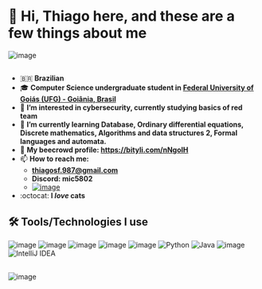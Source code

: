 # 👋 Hi, Thiago here, and these are a few things about me

![image](https://media.tenor.com/HLrXIleGBToAAAAi/transparent-cat.gif)
##

- 🇧🇷 **Brazilian**
- 🎓 **Computer Science undergraduate student in [Federal University of Goiás (UFG) - Goiânia, Brasil](https://inf.ufg.br/p/30138-ciencia-da-computacao)**
- 👀 **I’m interested in cybersecurity, currently studying basics of red team**
- 🌱 **I’m currently learning Database, Ordinary differential equations, Discrete mathematics, Algorithms and data structures 2, Formal languages and automata.**
- 🐝 **My beecrowd profile: https://bityli.com/nNgolH**
- 📫 **How to reach me:**   
    - **thiagosf.987@gmail.com**
    - **Discord: mic5802**
    - [![image](https://user-images.githubusercontent.com/106353386/174699855-eadfa9ad-50f7-45e8-b599-4f383d197b84.png)](https://www.linkedin.com/in/thiago-de-souza-filgueiras/)
- :octocat: **I _love_ cats**
  


## 🛠️ **Tools/Technologies I use**
![image](https://user-images.githubusercontent.com/106353386/174699984-63335ebe-b43d-4429-9e0c-2d4b045dcc3a.png)
![image](https://user-images.githubusercontent.com/106353386/174699992-e6677f8f-f7b8-4831-8de5-bc8ce7c08be0.png)
![image](https://user-images.githubusercontent.com/106353386/174700002-b25a76b0-688a-4c65-a562-d8d2f8dc6d97.png)
![image](https://user-images.githubusercontent.com/106353386/174700012-8a518e06-7e95-4e81-a91d-d0fe7b2c1dd6.png)
![image](https://user-images.githubusercontent.com/106353386/189551053-a9604af9-21d2-4e4c-ad69-af20a487360f.png)
![Python](https://img.shields.io/badge/python-3670A0?style=for-the-badge&logo=python&logoColor=ffdd54)
![Java](https://img.shields.io/badge/java-%23ED8B00.svg?style=for-the-badge&logo=openjdk&logoColor=white)
![image](https://user-images.githubusercontent.com/106353386/174700025-52b2547e-709f-45c0-bf8f-33666dec1b47.png)
![IntelliJ IDEA](https://img.shields.io/badge/IntelliJIDEA-000000.svg?style=for-the-badge&logo=intellij-idea&logoColor=white)
##
![image](https://cdn74.picsart.com/197914500001202.gif?to=crop&type=webp&r=40x40&q=50)



<!---
ThiagoShade/ThiagoShade is a ✨ special ✨ repository because its `README.md` (this file) appears on your GitHub profile.
You can click the Preview link to take a look at your changes.
--->

